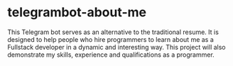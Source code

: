 # telegrambot-about-me
This Telegram bot serves as an alternative to the traditional resume. It is designed to help people who hire programmers to learn about me as a Fullstack developer in a dynamic and interesting way. This project will also demonstrate my skills, experience and qualifications as a programmer.
